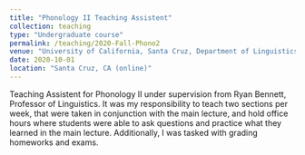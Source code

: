 ```yaml
---
title: "Phonology II Teaching Assistent"
collection: teaching
type: "Undergraduate course"
permalink: /teaching/2020-Fall-Phono2
venue: "University of California, Santa Cruz, Department of Linguistics"
date: 2020-10-01
location: "Santa Cruz, CA (online)"
---
```


Teaching Assistent for Phonology II under supervision from Ryan Bennett, Professor of Linguistics. It was my responsibility to teach two sections per week, that were taken in conjunction with the main lecture, and hold office hours where students were able to ask questions and practice what they learned in the main lecture. Additionally, I was tasked with grading homeworks and exams.
